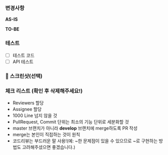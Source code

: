 ### 변경사항
<!-- 이 PR에서 어떤점들이 변경되었는지 기술해주세요. 가급적이면 as-is, to-be를 활용해서 작성해주세요. -->
**AS-IS**

**TO-BE**

### 테스트
<!-- 본 변경사항이 테스트가 되었는지 기술해주세요 -->
- [ ] 테스트 코드
- [ ] API 테스트

### ️📸 스크린샷(선택)

### 체크 리스트 (확인 후 삭제해주세요!)
- Reviewers 할당
- Assignee 할당
- 1000 Line 넘지 않을 것
- PullRequest, Commit 단위는 최소의 기능 단위로 세분화할 것
- master 브랜치가 아니라 **develop** 브랜치에 merge하도록 PR 작성
- merge는 본인이 직접하는 것이 원칙
- 코드리뷰는 부드러운 말 사용!(예: ~한 문제점이 있을 수 있으므로 ~로 구현하는 방법도 고려해주셨으면 좋겠습니다.)